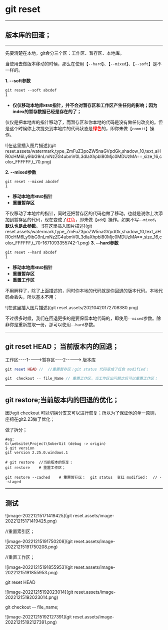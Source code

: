 #  git reset



---



## 版本库的回滚；

---



先要清楚在本地，git会分三个区：工作区、暂存区、本地库。

当使用去做版本移动的时候，那么在使用【`--hard`】、【`--mixed`】、【`--soft`】是不一样的。

**1. --soft参数**

```xml
git reset --soft abcdef
1
```

- **仅仅移动本地库`HEAD`指针，并不会对暂存区和工作区产生任何的影响；因为index的暂存数据已经是存在的了；**

仅仅是把本地库的指针移动了，而暂存区和你本地的代码是没有做任何改变的。但是这个时候你上次提交到本地库的代码状态是<font color=red>**绿色**</font>的，即你未做【`commit`】操作。

![在这里插入图片描述](git reset.assets/watermark,type_ZmFuZ3poZW5naGVpdGk,shadow_10,text_aHR0cHM6Ly9ibG9nLmNzZG4ubmV0L3dlaXhpbl80Mjc0MDUzMA==,size_16,color_FFFFFF,t_70.png)

**2. --mixed参数**

```xml
git reset --mixed abcdef
1
```

- **移动本地库`HEAD`指针**
- **重置暂存区**

不仅移动了本地库的指针，同时还把暂存区的代码也做了移动。也就是说你上次添加到暂存区的代码，现在变成了<font color=red>红色</font>，即未做【`add`】操作。如果不写`--mixed`，**默认也是此参数**。
![在这里插入图片描述](git reset.assets/watermark,type_ZmFuZ3poZW5naGVpdGk,shadow_10,text_aHR0cHM6Ly9ibG9nLmNzZG4ubmV0L3dlaXhpbl80Mjc0MDUzMA==,size_16,color_FFFFFF,t_70-1671093355742-1.png)
**3. --hard参数**

```xml
git reset --hard abcdef
1
```

- **移动本地库`HEAD`指针**
- **重置暂存区**
- **重置工作区**

不用解释了，除了上面描述的，同时你本地的代码就是你回退的版本代码。本地代码会丢失，所以基本不用；

![在这里插入图片描述](git reset.assets/20210420172708380.png)

不过很多时候，我们在回退更多的是要保留本地代码的，即使用`--mixed`参数。除非你是重新拉取一份，那可以使用`--hard`参数。

---





## git  reset HEAD； 当前版本内的回退；



工作区----1---->暂存区----2-----> 版本库

````````php
git reset HEAD //  //重置暂存区；git status 代码变成了红色 modified；

git  checkout -- file_Name // 重置工作区，当工作区出问题之后可以重置工作区；    
````````



---



## git  restore;当前版本内的回退的优化；

因为git checkout 可以切换分支又可以进行恢复；所以为了保证他的单一原则，座椅在git2.23做了优化；

做了拆分；

``````shell
#eg:
G:\website\Project\SoberGit (debug -> origin)
$ git version
git version 2.25.0.windows.1

# git restore  //当前版本的恢复；
git restore    # 重置工作区； 

git restore --cached    # 重置暂存区；  git status  变红 modified；  // --staged
``````



---



## 测试



![image-20221215171419425](git reset.assets/image-20221215171419425.png)



//重置索引区；

![image-20221215191750208](git reset.assets/image-20221215191750208.png)



//重置工作区；

![image-20221215191855953](git reset.assets/image-20221215191855953.png)



git reset HEAD



![image-20221215192023014](git reset.assets/image-20221215192023014.png)





git  checkout -- file_name;

![image-20221215192127391](git reset.assets/image-20221215192127391.png)
